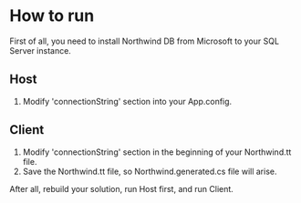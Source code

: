 # How to run

First of all, you need to install Northwind DB from Microsoft to your SQL Server instance.

Host
---------------

1. Modify 'connectionString' section into your App.config.

Client
------

1. Modify 'connectionString' section in the beginning of your Northwind.tt file.
2. Save the Northwind.tt file, so Northwind.generated.cs file will arise.


After all, rebuild your solution, run Host first, and run Client.

